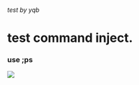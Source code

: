 ###### test by yqb
# test command inject.
### use ;ps
![](https://github.com/yhstar00/netis-route/blob/main/0.png)
